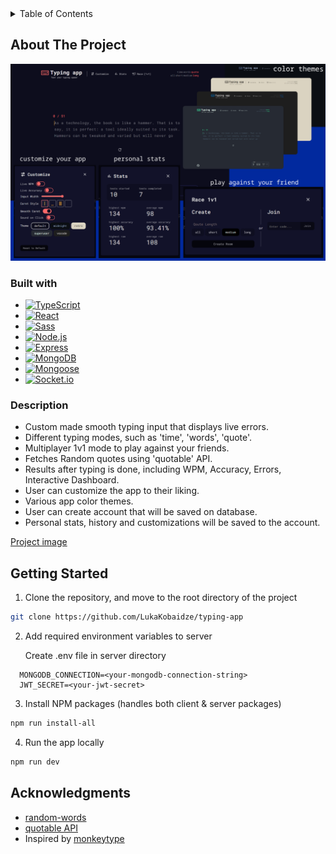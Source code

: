 <details>
  <summary>Table of Contents</summary>
  <ul>
    <li>
      <a href="#about-the-project">About The Project</a>
      <ul>
        <li><a href="#description">Description</a></li>
        <li><a href="#built-with">Built With</a></li>
      </ul>
    </li>
    <li><a href="#getting-started">Getting Started</a></li>
    <li><a href="#acknowledgments">Acknowledgments</a></li>
  </ul>
</details>

## About The Project

![Project image](screenshot-one.png)

### Built with

- [![TypeScript][typescript-image]][typescript-url]
- [![React][react-image]][react-url]
- [![Sass][sass-image]][sass-url]
- [![Node.js][nodejs-image]][nodejs-url]
- [![Express][express-image]][express-url]
- [![MongoDB][mongodb-image]][mongodb-url]
- [![Mongoose][mongoose-image]][mongoose-url]
- [![Socket.io][socketio-image]][socketio-url]

### Description

- Custom made smooth typing input that displays live errors.
- Different typing modes, such as 'time', 'words', 'quote'.
- Multiplayer 1v1 mode to play against your friends.
- Fetches Random quotes using 'quotable' API.
- Results after typing is done, including WPM, Accuracy, Errors, Interactive Dashboard.
- User can customize the app to their liking.
- Various app color themes.
- User can create account that will be saved on database.
- Personal stats, history and customizations will be saved to the account.

[Project image](screenshot-two.png)

## Getting Started

1. Clone the repository, and move to the root directory of the project

```sh
git clone https://github.com/LukaKobaidze/typing-app
```

2. Add required environment variables to server

   Create .env file in server directory

```
  MONGODB_CONNECTION=<your-mongodb-connection-string>
  JWT_SECRET=<your-jwt-secret>
```

3. Install NPM packages (handles both client & server packages)

```sh
npm run install-all
```

4. Run the app locally

```sh
npm run dev
```

## Acknowledgments

- [random-words](https://github.com/apostrophecms/random-words)
- [quotable API](https://github.com/lukePeavey/quotable)
- Inspired by [monkeytype](https://monkeytype.com/)

[typescript-image]: https://shields.io/badge/TypeScript-3178C6?logo=TypeScript&logoColor=FFF&style=for-the-badge
[react-image]: https://img.shields.io/badge/React-20232A?style=for-the-badge&logo=react&logoColor=61DAFB
[sass-image]: https://img.shields.io/badge/Sass-CC6699?style=for-the-badge&logo=sass&logoColor=white
[nodejs-image]: https://img.shields.io/badge/Node.js-43853D?style=for-the-badge&logo=node.js&logoColor=white
[express-image]: https://img.shields.io/badge/Express-f5f5f5?&style=for-the-badge&logo=Express&logoColor=black
[mongodb-image]: https://img.shields.io/badge/MongoDB-011e2c?&style=for-the-badge&logo=mongodb&logoColor=01ed64
[mongoose-image]: https://img.shields.io/badge/Mongoose-880000?&style=for-the-badge&logo=mongoose&logoColor=ffffff
[socketio-image]: https://img.shields.io/badge/Socket.io-010101?&style=for-the-badge&logo=Socket.io&logoColor=white
[typescript-url]: https://www.typescriptlang.org/
[react-url]: https://react.dev/
[sass-url]: https://sass-lang.com/
[nodejs-url]: https://nodejs.org/en
[express-url]: https://expressjs.com/
[mongodb-url]: https://www.mongodb.com/
[mongoose-url]: https://mongoosejs.com/
[socketio-url]: https://socket.io/
